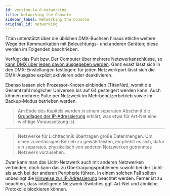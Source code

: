 ```yaml
---
id: version-14.0-networking
title: Networking the Console
sidebar_label: Networking the Console
original_id: networking
---
```


Titan unterstützt über die üblichen DMX-Buchsen hinaus etliche
weitere Wege der Kommunikation mit Beleuchtungs- und anderen Geräten;
diese werden im Folgenden beschrieben.

Verfügt das Pult bzw. Der Computer über mehrere Netzwerkanschlüsse, so [kann
DMX über jeden davon ausgegeben werden](system-settings/dmx-output-mapping.md#einrichten-der-dmx-ausgänge). 
Ganz exakt lässt sich in den DMX-Einstellungen festlegen: für jeden 
Netzwerkport lässt sich die DMX-Ausgabe explizit aktivieren oder deaktivieren.

Ebenso lassen sich Prozessor-Knoten einbinden (TitanNet), womit die
Gesamtzahl möglicher Universen bis auf 64 gesteigert werden kann. Auch
können mehrere Pulte per Netzwerk im Mehrbenutzerbetrieb sowie im
Backup-Modus betrieben werden.

> 	Am Ende des Kapitels werden in einem separaten Abschnitt die [Grundlagen
	der IP-Adressierung](networking/a-quick-guide-to-ip-addressing.md) 
	erklärt, was etwa für Art-Net eine wichtige Voraussetzung ist.

---
  
>	Netzwerke für Lichttechnik übertragen große Datenmengen. Um einen 
	zuverlässigen Betrieb zu gewährleisten, empfiehlt es sich, dafür ein 
	separates, physikalisch von anderen Netzwerken getrenntes Netzwerk 
	vorzusehen.

Zwar kann man das Licht-Netzwerk auch mit anderen Netzwerken verbinden, 
doch kann das zu Übertragungsproblemen sowohl bei der Licht- als auch 
bei der anderen Peripherie führen. In einem solchen Fall sollten unbedingt 
die [Hinweise zur IP-Adressierung](networking/a-quick-guide-to-ip-addressing.md) 
beachtet werden. Ferner ist zu beachten, dass intelligente Netzwerk-Switches 
ggf. Art-Net und ähnliche Protokolle blockieren können.
  